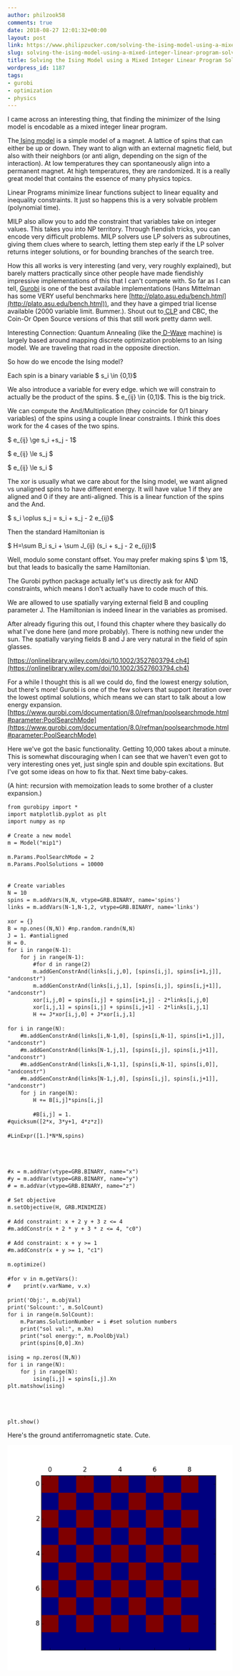 ```yaml
---
author: philzook58
comments: true
date: 2018-08-27 12:01:32+00:00
layout: post
link: https://www.philipzucker.com/solving-the-ising-model-using-a-mixed-integer-linear-program-solver-gurobi/
slug: solving-the-ising-model-using-a-mixed-integer-linear-program-solver-gurobi
title: Solving the Ising Model using a Mixed Integer Linear Program Solver (Gurobi)
wordpress_id: 1187
tags:
- gurobi
- optimization
- physics
---
```


I came across an interesting thing, that finding the minimizer of the Ising model is encodable as a mixed integer linear program.

The[ Ising model](https://en.wikipedia.org/wiki/Ising_model) is a simple model of a magnet. A lattice of spins that can either be up or down. They want to align with an external magnetic field, but also with their neighbors (or anti align, depending on the sign of the interaction). At low temperatures they can spontaneously align into a permanent magnet. At high temperatures, they are randomized. It is a really great model that contains the essence of many physics topics.

Linear Programs minimize linear functions subject to linear equality and inequality constraints. It just so happens this is a very solvable problem (polynomial time).

MILP also allow you to add the constraint that variables take on integer values. This takes you into NP territory. Through fiendish tricks, you can encode very difficult problems. MILP solvers use LP solvers as subroutines, giving them clues where to search, letting them step early if the LP solver returns integer solutions, or for bounding branches of the search tree.

How this all works is very interesting (and very, very roughly explained), but barely matters practically since other people have made fiendishly impressive implementations of this that I can't compete with. So far as I can tell, [Gurobi](http://www.gurobi.com/) is one of the best available implementations (Hans Mittelman has some VERY useful benchmarks here [http://plato.asu.edu/bench.html](http://plato.asu.edu/bench.html)), and they have a gimped trial license available (2000 variable limit. Bummer.). Shout out to[ CLP](https://projects.coin-or.org/Clp) and CBC, the Coin-Or Open Source versions of this that still work pretty damn well.

Interesting Connection: Quantum Annealing (like the[ D-Wave](https://www.dwavesys.com/home) machine) is largely based around mapping discrete optimization problems to an Ising model. We are traveling that road in the opposite direction.

So how do we encode the Ising model?

Each spin is a binary variable $ s_i \in {0,1}$

We also introduce a variable for every edge. which we will constrain to actually be the product of the spins. $ e_{ij} \in {0,1}$. This is the big trick.

We can compute the And/Multiplication (they coincide for 0/1 binary variables) of the spins using a couple linear constraints. I think this does work for the 4 cases of the two spins.

$ e_{ij} \ge s_i +s_j - 1$

$ e_{ij} \le s_j $

$ e_{ij} \le s_i $

The xor is usually what we care about for the Ising model, we want aligned vs unaligned spins to have different energy. It will have value 1 if they are aligned and 0 if they are anti-aligned. This is a linear function of the spins and the And.

$ s_i \oplus s_j = s_i + s_j - 2 e_{ij}$

Then the standard Hamiltonian is

$ H=\sum B_i s_i + \sum J_{ij} (s_i + s_j - 2 e_{ij})$

Well, modulo some constant offset. You may prefer making spins $ \pm 1$, but that leads to basically the same Hamiltonian.

The Gurobi python package actually let's us directly ask for AND constraints, which means I don't actually have to code much of this.

We are allowed to use spatially varying external field B and coupling parameter J. The Hamiltonian is indeed linear in the variables as promised.

After already figuring this out, I found this chapter where they basically do what I've done here (and more probably). There is nothing new under the sun. The spatially varying fields B and J are very natural in the field of spin glasses.

[https://onlinelibrary.wiley.com/doi/10.1002/3527603794.ch4](https://onlinelibrary.wiley.com/doi/10.1002/3527603794.ch4)

For a while I thought this is all we could do, find the lowest energy solution, but there's more! Gurobi is one of the few solvers that support iteration over the lowest optimal solutions, which means we can start to talk about a low energy expansion. [https://www.gurobi.com/documentation/8.0/refman/poolsearchmode.html#parameter:PoolSearchMode](https://www.gurobi.com/documentation/8.0/refman/poolsearchmode.html#parameter:PoolSearchMode)

Here we've got the basic functionality. Getting 10,000 takes about a minute. This is somewhat discouraging when I can see that we haven't even got to very interesting ones yet, just single spin and double spin excitations. But I've got some ideas on how to fix that. Next time baby-cakes.

(A hint: recursion with memoization leads to some brother of a cluster expansion.)



    
    from gurobipy import *
    import matplotlib.pyplot as plt
    import numpy as np
    
    # Create a new model
    m = Model("mip1")
    
    m.Params.PoolSearchMode = 2
    m.Params.PoolSolutions = 10000
    
    
    # Create variables
    N = 10
    spins = m.addVars(N,N, vtype=GRB.BINARY, name='spins')
    links = m.addVars(N-1,N-1,2, vtype=GRB.BINARY, name='links')
    
    xor = {}
    B = np.ones((N,N)) #np.random.randn(N,N)
    J = 1. #antialigned
    H = 0.
    for i in range(N-1):
    	for j in range(N-1):
    		#for d in range(2)
    		m.addGenConstrAnd(links[i,j,0], [spins[i,j], spins[i+1,j]], "andconstr")
    		m.addGenConstrAnd(links[i,j,1], [spins[i,j], spins[i,j+1]], "andconstr")
    		xor[i,j,0] = spins[i,j] + spins[i+1,j] - 2*links[i,j,0]
    		xor[i,j,1] = spins[i,j] + spins[i,j+1] - 2*links[i,j,1]
    		H += J*xor[i,j,0] + J*xor[i,j,1]
    		
    for i in range(N):
    	#m.addGenConstrAnd(links[i,N-1,0], [spins[i,N-1], spins[i+1,j]], "andconstr")
    	#m.addGenConstrAnd(links[N-1,j,1], [spins[i,j], spins[i,j+1]], "andconstr")
    	#m.addGenConstrAnd(links[i,N-1,1], [spins[i,N-1], spins[i,0]], "andconstr")
    	#m.addGenConstrAnd(links[N-1,j,0], [spins[i,j], spins[i,j+1]], "andconstr")
    	for j in range(N):
    		H += B[i,j]*spins[i,j]
    		
    		#B[i,j] = 1.
    #quicksum([2*x, 3*y+1, 4*z*z])
    
    #LinExpr([1.]*N*N,spins)
    
    
    
    
    #x = m.addVar(vtype=GRB.BINARY, name="x")
    #y = m.addVar(vtype=GRB.BINARY, name="y")
    # = m.addVar(vtype=GRB.BINARY, name="z")
    
    # Set objective
    m.setObjective(H, GRB.MINIMIZE)
    
    # Add constraint: x + 2 y + 3 z <= 4
    #m.addConstr(x + 2 * y + 3 * z <= 4, "c0")
    
    # Add constraint: x + y >= 1
    #m.addConstr(x + y >= 1, "c1")
    
    m.optimize()
    
    #for v in m.getVars():
    #    print(v.varName, v.x)
    
    print('Obj:', m.objVal)
    print('Solcount:', m.SolCount)
    for i in range(m.SolCount):
    	m.Params.SolutionNumber = i #set solution numbers
    	print("sol val:", m.Xn)
    	print("sol energy:", m.PoolObjVal)
    	print(spins[0,0].Xn)
    
    ising = np.zeros((N,N))
    for i in range(N):
    	for j in range(N):
    		ising[i,j] = spins[i,j].Xn
    plt.matshow(ising)
    
    
    	
    
    plt.show()






Here's the ground antiferromagnetic state. Cute.

[![](/assets/antiferromagnetic.png)](/assets/antiferromagnetic.png)








